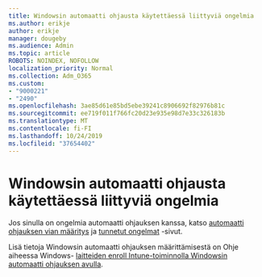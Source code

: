 ```yaml
---
title: Windowsin automaatti ohjausta käytettäessä liittyviä ongelmia
ms.author: erikje
author: erikje
manager: dougeby
ms.audience: Admin
ms.topic: article
ROBOTS: NOINDEX, NOFOLLOW
localization_priority: Normal
ms.collection: Adm_O365
ms.custom:
- "9000221"
- "2490"
ms.openlocfilehash: 3ae85d61e85bd5ebe39241c8906692f82976b81c
ms.sourcegitcommit: ee719f011f766fc20d23e935e98d7e33c326183b
ms.translationtype: MT
ms.contentlocale: fi-FI
ms.lasthandoff: 10/24/2019
ms.locfileid: "37654402"
---
```

# <a name="troubleshoot-issues-when-using-windows-autopilot"></a>Windowsin automaatti ohjausta käytettäessä liittyviä ongelmia

Jos sinulla on ongelmia automaatti ohjauksen kanssa, katso [automaatti ohjauksen vian määritys](https://docs.microsoft.com/windows/deployment/windows-autopilot/troubleshooting) ja [tunnetut ongelmat](https://docs.microsoft.com/windows/deployment/windows-autopilot/known-issues) -sivut.

Lisä tietoja Windowsin automaatti ohjauksen määrittämisestä on Ohje aiheessa Windows- [laitteiden enroll Intune-toiminnolla Windowsin automaatti ohjauksen avulla](https://docs.microsoft.com/intune/enrollment/enrollment-autopilot).

